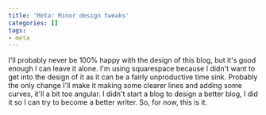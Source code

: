```yaml
---
title: 'Meta: Minor design tweaks'
categories: []
tags:
- meta
---
```


I'll probably never be 100% happy with the design of this blog, but it's good enough I can leave it alone. I'm using squarespace because I didn't want to get into the design of it as it can be a fairly unproductive time sink. Probably the only change I'll make it making some clearer lines and adding some curves, it'll a bit too angular. 
I didn't start a blog to design a better blog, I did it so I can try to become a better writer. 
So, for now, this is it.
